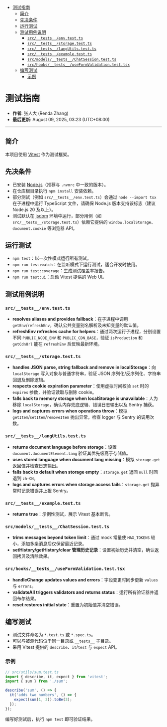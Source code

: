 <!-- START doctoc generated TOC please keep comment here to allow auto update -->
<!-- DON'T EDIT THIS SECTION, INSTEAD RE-RUN doctoc TO UPDATE -->

- [测试指南](#%E6%B5%8B%E8%AF%95%E6%8C%87%E5%8D%97)
  - [简介](#%E7%AE%80%E4%BB%8B)
  - [先决条件](#%E5%85%88%E5%86%B3%E6%9D%A1%E4%BB%B6)
  - [运行测试](#%E8%BF%90%E8%A1%8C%E6%B5%8B%E8%AF%95)
  - [测试用例说明](#%E6%B5%8B%E8%AF%95%E7%94%A8%E4%BE%8B%E8%AF%B4%E6%98%8E)
    - [`src/__tests__/env.test.ts`](#src__tests__envtestts)
    - [`src/__tests__/storage.test.ts`](#src__tests__storagetestts)
    - [`src/__tests__/langUtils.test.ts`](#src__tests__langutilstestts)
    - [`src/__tests__/example.test.ts`](#src__tests__exampletestts)
    - [`src/models/__tests__/ChatSession.test.ts`](#srcmodels__tests__chatsessiontestts)
    - [`src/hooks/__tests__/useFormValidation.test.tsx`](#srchooks__tests__useformvalidationtesttsx)
  - [编写测试](#%E7%BC%96%E5%86%99%E6%B5%8B%E8%AF%95)
    - [示例](#%E7%A4%BA%E4%BE%8B)

<!-- END doctoc generated TOC please keep comment here to allow auto update -->

# 测试指南

- **作者**: 张人大 (Renda Zhang)
- **最后更新**: August 09, 2025, 03:23 (UTC+08:00)

---

## 简介

本项目使用 [Vitest](https://vitest.dev/) 作为测试框架。

## 先决条件

- 已安装 [Node.js](https://nodejs.org/)（推荐与 `.nvmrc` 中一致的版本）。
- 在仓库根目录执行 `npm install` 安装依赖。
- 部分测试（例如 `src/__tests__/env.test.ts`）会通过 `node --import tsx` 在子进程中运行 TypeScript 文件，请确保 Node.js 版本支持该标志（建议 Node.js 20 及以上）。
- 测试默认在 [jsdom](https://github.com/jsdom/jsdom) 环境中运行，部分用例（如 `src/__tests__/storage.test.ts`）依赖它提供的 `window.localStorage`、`document.cookie` 等浏览器 API。

## 运行测试

- `npm test`：以一次性模式运行所有测试。
- `npm run test:watch`：在监听模式下运行测试，适合开发时使用。
- `npm run test:coverage`：生成测试覆盖率报告。
- `npm run test:ui`：启动 Vitest 提供的 Web UI。

## 测试用例说明

### `src/__tests__/env.test.ts`

- **resolves aliases and provides fallback**：在子进程中调用 `getEnv`/`refreshEnv`，确认公共变量别名解析及未知变量的默认值。
- **refreshEnv refreshes cache for helpers**：通过两次运行子进程，分别设置不同 `PUBLIC_NODE_ENV` 和 `PUBLIC_CDN_BASE`，验证 `isProduction` 和 `getCdnUrl` 能在 `refreshEnv` 后反映最新环境。

### `src/__tests__/storage.test.ts`

- **handles JSON parse, string fallback and remove in localStorage**：向 `localStorage` 写入对象与普通字符串，验证 JSON 序列化/反序列化、字符串回退及删除逻辑。
- **respects cookie expiration parameter**：使用虚拟时间校验 `set` 时的 `expires` 参数，并验证读取与删除 cookie。
- **falls back to memory storage when localStorage is unavailable**：人为移除 `localStorage`，确认内存兜底逻辑、错误日志输出以及 Sentry 捕获。
- **logs and captures errors when operations throw**：模拟 `getItem`/`setItem`/`removeItem` 抛出异常，检查 logger 与 Sentry 的调用次数。

### `src/__tests__/langUtils.test.ts`

- **returns document language before storage**：设置 `document.documentElement.lang` 验证其优先级高于存储值。
- **uses stored language when document lang missing**：模拟 `storage.get` 返回值并检查日志输出。
- **falls back to default when storage empty**：`storage.get` 返回 `null` 时回退到 `zh-CN`。
- **logs and captures errors when storage access fails**：`storage.get` 抛异常时记录错误并上报 Sentry。

### `src/__tests__/example.test.ts`

- **returns true**：示例性测试，展示 Vitest 基本断言。

### `src/models/__tests__/ChatSession.test.ts`

- **trims messages beyond token limit**：通过 mock 常量使 `MAX_TOKENS` 较小，添加多条消息后仅保留最近记录。
- **setHistory/getHistory/clear 管理历史记录**：设置初始历史并清空，确认返回拷贝及清除效果。

### `src/hooks/__tests__/useFormValidation.test.tsx`

- **handleChange updates values and errors**：字段变更时同步更新 `values` 与 `errors`。
- **validateAll triggers validators and returns status**：运行所有验证器并返回布尔结果。
- **reset restores initial state**：重置为初始值并清空错误。

## 编写测试

- 测试文件命名为 `*.test.ts` 或 `*.spec.ts`。
- 可以与被测代码位于同一目录或 `__tests__` 子目录。
- 采用 Vitest 提供的 `describe`、`it`/`test` 与 `expect` API。

### 示例

```ts
// src/utils/sum.test.ts
import { describe, it, expect } from 'vitest';
import { sum } from './sum';

describe('sum', () => {
  it('adds two numbers', () => {
    expect(sum(1, 2)).toBe(3);
  });
});
```

编写好测试后，执行 `npm test` 即可验证结果。
